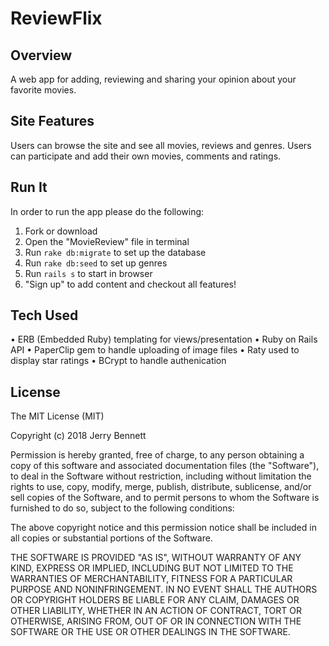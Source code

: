 # ReviewFlix

## Overview 
A web app for adding, reviewing and sharing your opinion about your favorite movies.

## Site Features
Users can browse the site and see all movies, reviews and genres. Users can participate and add their own movies, comments and ratings.

## Run It
In order to run the app please do the following:
1. Fork or download
2. Open the "MovieReview" file in terminal
3. Run `rake db:migrate` to set up the database
4. Run `rake db:seed` to set up genres
5. Run `rails s` to start in browser
6. "Sign up" to add content and checkout all features!

## Tech Used
• ERB (Embedded Ruby) templating for views/presentation
• Ruby on Rails API
• PaperClip gem to handle uploading of image files
• Raty used to display star ratings
• BCrypt to handle authenication

## License 
The MIT License (MIT)

Copyright (c) 2018 Jerry Bennett

Permission is hereby granted, free of charge, to any person obtaining a copy of this software and associated documentation files (the "Software"), to deal in the Software without restriction, including without limitation the rights to use, copy, modify, merge, publish, distribute, sublicense, and/or sell copies of the Software, and to permit persons to whom the Software is furnished to do so, subject to the following conditions:

The above copyright notice and this permission notice shall be included in all copies or substantial portions of the Software.

THE SOFTWARE IS PROVIDED "AS IS", WITHOUT WARRANTY OF ANY KIND, EXPRESS OR IMPLIED, INCLUDING BUT NOT LIMITED TO THE WARRANTIES OF MERCHANTABILITY, FITNESS FOR A PARTICULAR PURPOSE AND NONINFRINGEMENT. IN NO EVENT SHALL THE AUTHORS OR COPYRIGHT HOLDERS BE LIABLE FOR ANY CLAIM, DAMAGES OR OTHER LIABILITY, WHETHER IN AN ACTION OF CONTRACT, TORT OR OTHERWISE, ARISING FROM, OUT OF OR IN CONNECTION WITH THE SOFTWARE OR THE USE OR OTHER DEALINGS IN THE SOFTWARE.
